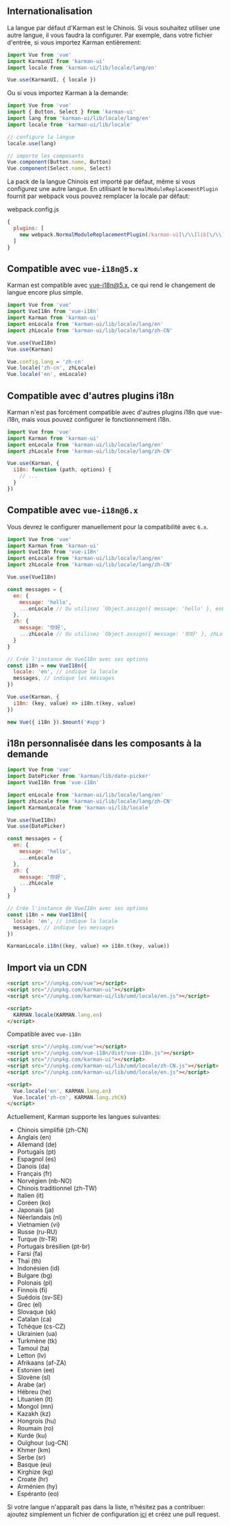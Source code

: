 ## Internationalisation

La langue par défaut d'Karman est le Chinois. Si vous souhaitez utiliser une autre langue, il vous faudra la configurer. Par exemple, dans votre fichier d'entrée, si vous importez Karman entièrement:

```javascript
import Vue from 'vue'
import KarmanUI from 'karman-ui'
import locale from 'karman-ui/lib/locale/lang/en'

Vue.use(KarmanUI, { locale })
```

Ou si vous importez Karman à la demande:

```javascript
import Vue from 'vue'
import { Button, Select } from 'karman-ui'
import lang from 'karman-ui/lib/locale/lang/en'
import locale from 'karman-ui/lib/locale'

// configure la langue
locale.use(lang)

// importe les composants
Vue.component(Button.name, Button)
Vue.component(Select.name, Select)
```

La pack de la langue Chinois est importé par défaut, même si vous configurez une autre langue. En utilisant le `NormalModuleReplacementPlugin` fournit par webpack vous pouvez remplacer la locale par défaut:

webpack.config.js
```javascript
{
  plugins: [
    new webpack.NormalModuleReplacementPlugin(/karman-ui[\/\\]lib[\/\\]locale[\/\\]lang[\/\\]zh-CN/, 'karman-ui/lib/locale/lang/en')
  ]
}
```

## Compatible avec `vue-i18n@5.x`

Karman est compatible avec [vue-i18n@5.x](https://github.com/kazupon/vue-i18n), ce qui rend le changement de langue encore plus simple.

```javascript
import Vue from 'vue'
import VueI18n from 'vue-i18n'
import Karman from 'karman-ui'
import enLocale from 'karman-ui/lib/locale/lang/en'
import zhLocale from 'karman-ui/lib/locale/lang/zh-CN'

Vue.use(VueI18n)
Vue.use(Karman)

Vue.config.lang = 'zh-cn'
Vue.locale('zh-cn', zhLocale)
Vue.locale('en', enLocale)
```

## Compatible avec d'autres plugins i18n

Karman n'est pas forcément compatible avec d'autres plugins i18n que vue-i18n, mais vous pouvez configurer le fonctionnement i18n.

```javascript
import Vue from 'vue'
import Karman from 'karman-ui'
import enLocale from 'karman-ui/lib/locale/lang/en'
import zhLocale from 'karman-ui/lib/locale/lang/zh-CN'

Vue.use(Karman, {
  i18n: function (path, options) {
    // ...
  }
})
```

## Compatible avec `vue-i18n@6.x`

Vous devrez le configurer manuellement pour la compatibilité avec `6.x`.

```javascript
import Vue from 'vue'
import Karman from 'karman-ui'
import VueI18n from 'vue-i18n'
import enLocale from 'karman-ui/lib/locale/lang/en'
import zhLocale from 'karman-ui/lib/locale/lang/zh-CN'

Vue.use(VueI18n)

const messages = {
  en: {
    message: 'hello',
    ...enLocale // Ou utilisez `Object.assign({ message: 'hello' }, enLocale)`
  },
  zh: {
    message: '你好',
    ...zhLocale // Ou utilisez `Object.assign({ message: '你好' }, zhLocale)`
  }
}

// Crée l'instance de VueI18n avec ses options
const i18n = new VueI18n({
  locale: 'en', // indique la locale
  messages, // indique les messages
})

Vue.use(Karman, {
  i18n: (key, value) => i18n.t(key, value)
})

new Vue({ i18n }).$mount('#app')
```

## i18n personnalisée dans les composants à la demande

```js
import Vue from 'vue'
import DatePicker from 'karman/lib/date-picker'
import VueI18n from 'vue-i18n'

import enLocale from 'karman-ui/lib/locale/lang/en'
import zhLocale from 'karman-ui/lib/locale/lang/zh-CN'
import KarmanLocale from 'karman-ui/lib/locale'

Vue.use(VueI18n)
Vue.use(DatePicker)

const messages = {
  en: {
    message: 'hello',
    ...enLocale
  },
  zh: {
    message: '你好',
    ...zhLocale
  }
}

// Crée l'instance de VueI18n avec ses options
const i18n = new VueI18n({
  locale: 'en', // indique la locale
  messages, // indique les messages
})

KarmanLocale.i18n((key, value) => i18n.t(key, value))
```

## Import via un CDN

```html
<script src="//unpkg.com/vue"></script>
<script src="//unpkg.com/karman-ui"></script>
<script src="//unpkg.com/karman-ui/lib/umd/locale/en.js"></script>

<script>
  KARMAN.locale(KARMAN.lang.en)
</script>
```

Compatible avec `vue-i18n`

```html
<script src="//unpkg.com/vue"></script>
<script src="//unpkg.com/vue-i18n/dist/vue-i18n.js"></script>
<script src="//unpkg.com/karman-ui"></script>
<script src="//unpkg.com/karman-ui/lib/umd/locale/zh-CN.js"></script>
<script src="//unpkg.com/karman-ui/lib/umd/locale/en.js"></script>

<script>
  Vue.locale('en', KARMAN.lang.en)
  Vue.locale('zh-cn', KARMAN.lang.zhCN)
</script>
```

Actuellement, Karman supporte les langues suivantes:
<ul class="language-list">
  <li>Chinois simplifié (zh-CN)</li>
  <li>Anglais (en)</li>
  <li>Allemand (de)</li>
  <li>Portugais (pt)</li>
  <li>Espagnol (es)</li>
  <li>Danois (da)</li>
  <li>Français (fr)</li>
  <li>Norvégien (nb-NO)</li>
  <li>Chinois traditionnel (zh-TW)</li>
  <li>Italien (it)</li>
  <li>Coréen (ko)</li>
  <li>Japonais (ja)</li>
  <li>Néerlandais (nl)</li>
  <li>Vietnamien (vi)</li>
  <li>Russe (ru-RU)</li>
  <li>Turque (tr-TR)</li>
  <li>Portugais brésilien (pt-br)</li>
  <li>Farsi (fa)</li>
  <li>Thaï (th)</li>
  <li>Indonésien (id)</li>
  <li>Bulgare (bg)</li>
  <li>Polonais (pl)</li>
  <li>Finnois (fi)</li>
  <li>Suédois (sv-SE)</li>
  <li>Grec (el)</li>
  <li>Slovaque (sk)</li>
  <li>Catalan (ca)</li>
  <li>Tchèque (cs-CZ)</li>
  <li>Ukrainien (ua)</li>
  <li>Turkmène (tk)</li>
  <li>Tamoul (ta)</li>
  <li>Letton (lv)</li>
  <li>Afrikaans (af-ZA)</li>
  <li>Estonien (ee)</li>
  <li>Slovène (sl)</li>
  <li>Arabe (ar)</li>
  <li>Hébreu (he)</li>
  <li>Lituanien (lt)</li>
  <li>Mongol (mn)</li>
  <li>Kazakh (kz)</li>
  <li>Hongrois (hu)</li>
  <li>Roumain (ro)</li>
  <li>Kurde (ku)</li>
  <li>Ouïghour (ug-CN)</li>
  <li>Khmer (km)</li>
  <li>Serbe (sr)</li>
  <li>Basque (eu)</li>
  <li>Kirghize (kg)</li>
  <li>Croate (hr)</li>
  <li>Arménien (hy)</li>
  <li>Espéranto (eo)</li>
</ul>

Si votre langue n'apparaît pas dans la liste, n'hésitez pas a contribuer: ajoutez simplement un fichier de configuration [ici](https://github.com/spaceHuntsman/karman/tree/dev/src/locale/lang) et créez une pull request.
